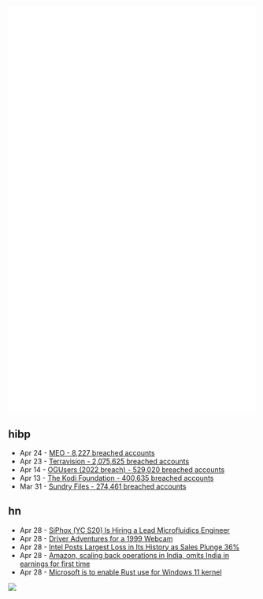 ![Metrics](https://raw.githubusercontent.com/phixion/phixion/master/metrics.svg)

## hibp

<!--
for https://github.com/phixion/phixion/blob/main/.github/workflows/feeds.yml
-->
<!--START_SECTION:haveibeenpwnd-->
- Apr 24 - [MEO - 8,227 breached accounts](https://haveibeenpwned.com/PwnedWebsites#MEO)
- Apr 23 - [Terravision - 2,075,625 breached accounts](https://haveibeenpwned.com/PwnedWebsites#Terravision)
- Apr 14 - [OGUsers (2022 breach) - 529,020 breached accounts](https://haveibeenpwned.com/PwnedWebsites#OGUsers2022)
- Apr 13 - [The Kodi Foundation - 400,635 breached accounts](https://haveibeenpwned.com/PwnedWebsites#KodiFoundation)
- Mar 31 - [Sundry Files - 274,461 breached accounts](https://haveibeenpwned.com/PwnedWebsites#SundryFiles)
<!--END_SECTION:haveibeenpwnd-->

## hn

<!--
for https://github.com/phixion/phixion/blob/main/.github/workflows/feeds.yml
-->
<!--START_SECTION:hn-->
- Apr 28 - [SiPhox (YC S20) Is Hiring a Lead Microfluidics Engineer](https://www.ycombinator.com/companies/siphox/jobs/HvfcZF9-lead-microfluidics-engineer)
- Apr 28 - [Driver Adventures for a 1999 Webcam](https://blog.benjojo.co.uk/post/quickcam-usb-userspace-driver)
- Apr 28 - [Intel Posts Largest Loss in Its History as Sales Plunge 36%](https://www.tomshardware.com/news/intel-posts-q1-fy-2023-results)
- Apr 28 - [Amazon, scaling back operations in India, omits India in earnings for first time](https://techcrunch.com/2023/04/27/amazon-omits-india-business-in-earnings-a-first-in-years/)
- Apr 28 - [Microsoft is to enable Rust use for Windows 11 kernel](https://www.neowin.net/news/senior-microsoft-exec-says-windows-11-kernel-will-soon-be-booting-with-rust-inside/)
<!--END_SECTION:hn-->

<!--
for https://yhype.me
-->
![](https://hit.yhype.me/github/profile?user_id=13013670)
